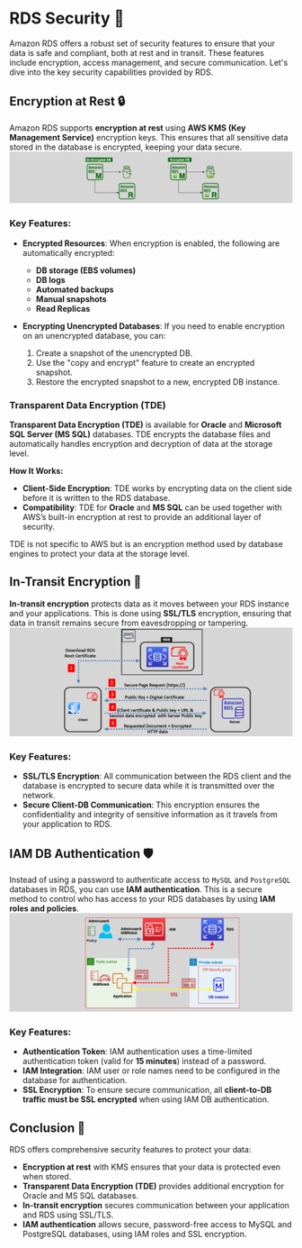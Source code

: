 # **RDS Security 🔐**

Amazon RDS offers a robust set of security features to ensure that your data is safe and compliant, both at rest and in transit. These features include encryption, access management, and secure communication. Let's dive into the key security capabilities provided by RDS.

## **Encryption at Rest 🔒**

Amazon RDS supports **encryption at rest** using **AWS KMS (Key Management Service)** encryption keys. This ensures that all sensitive data stored in the database is encrypted, keeping your data secure.
![RDS Encryption](images/rds-encryption.png)

### **Key Features:**

- **Encrypted Resources**: When encryption is enabled, the following are automatically encrypted:

  - **DB storage (EBS volumes)**
  - **DB logs**
  - **Automated backups**
  - **Manual snapshots**
  - **Read Replicas**

- **Encrypting Unencrypted Databases**: If you need to enable encryption on an unencrypted database, you can:
  1. Create a snapshot of the unencrypted DB.
  2. Use the "copy and encrypt" feature to create an encrypted snapshot.
  3. Restore the encrypted snapshot to a new, encrypted DB instance.

### **Transparent Data Encryption (TDE)**

**Transparent Data Encryption (TDE)** is available for **Oracle** and **Microsoft SQL Server (MS SQL)** databases. TDE encrypts the database files and automatically handles encryption and decryption of data at the storage level.

**How It Works:**

- **Client-Side Encryption**: TDE works by encrypting data on the client side before it is written to the RDS database.
- **Compatibility**: TDE for **Oracle** and **MS SQL** can be used together with AWS’s built-in encryption at rest to provide an additional layer of security.

TDE is not specific to AWS but is an encryption method used by database engines to protect your data at the storage level.

## **In-Transit Encryption 🔄**

**In-transit encryption** protects data as it moves between your RDS instance and your applications. This is done using **SSL/TLS** encryption, ensuring that data in transit remains secure from eavesdropping or tampering.
![App to RDS in-transit encryption](images/app-to-rds-in-transit-encryption.png)

### **Key Features:**

- **SSL/TLS Encryption**: All communication between the RDS client and the database is encrypted to secure data while it is transmitted over the network.
- **Secure Client-DB Communication**: This encryption ensures the confidentiality and integrity of sensitive information as it travels from your application to RDS.

## **IAM DB Authentication 🛡️**

Instead of using a password to authenticate access to `MySQL` and `PostgreSQL` databases in RDS, you can use **IAM authentication**. This is a secure method to control who has access to your RDS databases by using **IAM roles and policies**.
![IAM DB Authentication](images/iam-db-auth.png)

### **Key Features:**

- **Authentication Token**: IAM authentication uses a time-limited authentication token (valid for **15 minutes**) instead of a password.
- **IAM Integration**: IAM user or role names need to be configured in the database for authentication.
- **SSL Encryption**: To ensure secure communication, all **client-to-DB traffic must be SSL encrypted** when using IAM DB authentication.

## **Conclusion 🎯**

RDS offers comprehensive security features to protect your data:

- **Encryption at rest** with KMS ensures that your data is protected even when stored.
- **Transparent Data Encryption (TDE)** provides additional encryption for Oracle and MS SQL databases.
- **In-transit encryption** secures communication between your application and RDS using SSL/TLS.
- **IAM authentication** allows secure, password-free access to MySQL and PostgreSQL databases, using IAM roles and SSL encryption.

